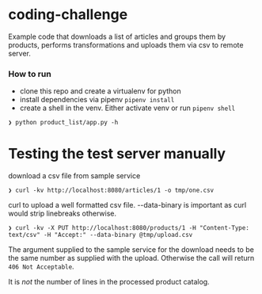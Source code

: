 # coding-challenge

Example code that downloads a list of articles and groups them by products, performs transformations and uploads them via csv to remote server.
### How to run
* clone this repo and create a virtualenv for python
* install dependencies via pipenv `pipenv install`
* create a shell in the venv. Either activate venv or run `pipenv shell`
```
❯ python product_list/app.py -h
```

# Testing the test server manually
download a csv file from sample service
```
❯ curl -kv http://localhost:8080/articles/1 -o tmp/one.csv
```


curl to upload a well formatted csv file. --data-binary is important as curl would strip linebreaks otherwise.
```
❯ curl -kv -X PUT http://localhost:8080/products/1 -H "Content-Type: text/csv" -H "Accept:" --data-binary @tmp/upload.csv
```

The argument supplied to the sample service for the download needs to be the same number as supplied with the upload.
Otherwise the call will return `406 Not Acceptable`.

It is _not_ the number of lines in the processed product catalog.
